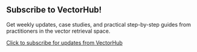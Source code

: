 ## Subscribe to VectorHub!

Get weekly updates, case studies, and practical step-by-step guides from practitioners in the vector retrieval space.

[Click to subscribe for updates from VectorHub](https://clients.superlinked.com/vectorhubsubscribe-0)

